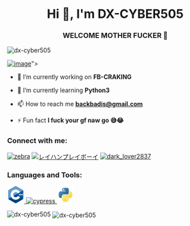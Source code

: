 <h1 align="center">Hi 👋, I'm DX-CYBER505</h1>
<h3 align="center">WELCOME MOTHER FUCKER 💝</h3>

<p align="left"> <img src="https://komarev.com/ghpvc/?username=dx-cyber505&label=Profile%20views&color=0e75b6&style=flat" alt="dx-cyber505" /> </p>

[![image](https://www.linkpicture.com/q/SGVhack18.gif)](https://www.linkpicture.com/view.php?img=LPic63513c1474513743311955)">

- 🔭 I’m currently working on **FB-CRAKING**

- 🌱 I’m currently learning **Python3**

- 📫 How to reach me **backbadis@gmail.com**

- ⚡ Fun fact **I fuck your gf naw go 😅😂**

<h3 align="left">Connect with me:</h3>
<p align="left">
<a href="https://twitter.com/zebra" target="blank"><img align="center" src="https://raw.githubusercontent.com/rahuldkjain/github-profile-readme-generator/master/src/images/icons/Social/twitter.svg" alt="zebra" height="30" width="40" /></a>
<a href="https://fb.com/レイハンプレイボーイ" target="blank"><img align="center" src="https://raw.githubusercontent.com/rahuldkjain/github-profile-readme-generator/master/src/images/icons/Social/facebook.svg" alt="レイハンプレイボーイ" height="30" width="40" /></a>
<a href="https://instagram.com/dark_lover2837" target="blank"><img align="center" src="https://raw.githubusercontent.com/rahuldkjain/github-profile-readme-generator/master/src/images/icons/Social/instagram.svg" alt="dark_lover2837" height="30" width="40" /></a>
</p>

<h3 align="left">Languages and Tools:</h3>
<p align="left"> <a href="https://www.w3schools.com/cpp/" target="_blank" rel="noreferrer"> <img src="https://raw.githubusercontent.com/devicons/devicon/master/icons/cplusplus/cplusplus-original.svg" alt="cplusplus" width="40" height="40"/> </a> <a href="https://www.cypress.io" target="_blank" rel="noreferrer"> <img src="https://raw.githubusercontent.com/simple-icons/simple-icons/6e46ec1fc23b60c8fd0d2f2ff46db82e16dbd75f/icons/cypress.svg" alt="cypress" width="40" height="40"/> </a> <a href="https://www.python.org" target="_blank" rel="noreferrer"> <img src="https://raw.githubusercontent.com/devicons/devicon/master/icons/python/python-original.svg" alt="python" width="40" height="40"/> </a> </p>

<p><img align="left" src="https://github-readme-stats.vercel.app/api/top-langs?username=dx-cyber505&show_icons=true&locale=en&layout=compact" alt="dx-cyber505" /></p>

<p>&nbsp;<img align="center" src="https://github-readme-stats.vercel.app/api?username=dx-cyber505&show_icons=true&locale=en" alt="dx-cyber505" /></p>
















